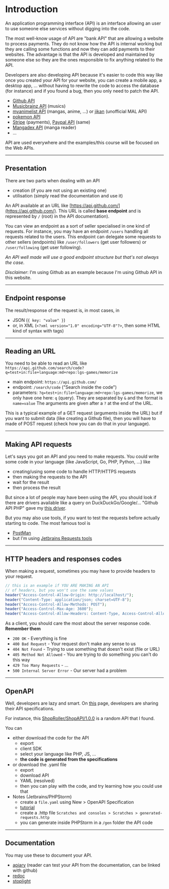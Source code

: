 # Introduction

An application programming interface (API) is an interface 
allowing an user to use someone else services without
digging into the code.

The most well-know usage of API are "bank API" that
are allowing a website to process payments. They do
not know how the API is internal working but they
are calling some functions and now they can add
payments to their websites. The advantage is that
the API is developed and maintained by someone else
so they are the ones responsible to fix anything related
to the API.

Developers are also developing API because it's
easier to code this way like once you created your
API for your website, you can create a mobile app,
a desktop app, ... without having to rewrite
the code to access the database (for instance)
and if you found a bug, then you only need to patch
the API.

* [Github API](https://docs.github.com/en/rest/guides/getting-started-with-the-rest-api)
* [Musicbrainz API](https://musicbrainz.org/doc/MusicBrainz_API) (musics)
* [myanimelist API](https://myanimelist.net/apiconfig/references/api/v2) (mangas, anime, ...) or [jikan](https://jikan.moe/) (unofficial MAL API)
* [pokemon API](https://pokeapi.co/)
* [Stripe](https://stripe.com/docs/api) (payments), [Paypal API](https://developer.paypal.com/docs/api/overview/) (same)
* [Mangadex API](https://api.mangadex.org/docs.html) (manga reader)
* ...

API are used everywhere and the examples/this course
will be focused on the Web APIs. 

<hr class="sr">

## Presentation

There are two parts when dealing with an API

* creation (if you are not using an existing one)
* utilisation (simply read the documentation and use it)

An API available at an URL like [https://api.github.com/](https://api.github.com/).
This URL is called **base endpoint** and is represented by ``/`` (root)
in the API documentation).

You can view an endpoint as a sort of seller specialised
in one kind of requests. For instance, you may have
an endpoint ``/users`` handling all requests related
to the users. This endpoint can delegate some requests
to other sellers (endpoints) like ``/user/followers``
(get user followers) or ``/user/following`` (get user following).

*An API well made will use a good endpoint structure
but that's not always the case.*

*Disclaimer*: I'm using Github as an example because
I'm using Github API in this website.

<hr class="sl">

## Endpoint response

The result/response of the request is, in most cases, in

* JSON (`{ key: "value" }`)
* or, in XML (`<?xml version="1.0" encoding="UTF-8"?>`, then some HTML kind of syntax with tags)

<hr class="sr">

## Reading an URL

You need to be able to read
an URL like ``https://api.github.com/search/code?q=test+in:file+language:md+repo:lgs-games/memorize``

* main endpoint: ``https://api.github.com/``
* endpoint: ``/search/code`` ("Search inside the code")
* parameters: ``?q=test+in:file+language:md+repo:lgs-games/memorize``,
  we only have one here: ``q`` (query).
  They are separated by `&`
  and the format is ``name=value``
  The arguments are given after a `?` at
  the end of the URL.

This is a typical example of a GET request (arguments
inside the URL) but if you want to submit data (like
creating a Github file), then you will have to made
of POST request (check how you can do that in your
language).

<hr class="sl">

## Making API requests

Let's says you got an API and you need to make requests.
You could write some code in your language
(like JavaScript, Go, PHP, Python, ...) like

* creating/using some code to handle HTTP/HTTPS requests
* then making the requests to the API
* wait for the result
* then process the result

But since a lot of people may have been using the API,
you should look if there are drivers available like
a query on DuckDuckGo/Google/... "Github API PHP"
gave my [this driver](https://github.com/KnpLabs/php-github-api).

But you may also use tools, if you want to test
the requests before actually starting to code.
The most famous tool is

* [PostMan](https://www.postman.com/)
* but I'm using [Jetbrains Requests tools](jetbrains.md)

<hr class="sl">

## HTTP headers and responses codes

When making a request, sometimes you may
have to provide headers to your request.

```php
// this is an example if YOU ARE MAKING AN API
// of headers, but you won't use the same values
header("Access-Control-Allow-Origin: http://localhost/");
header("Content-Type: application/json; charset=UTF-8");
header("Access-Control-Allow-Methods: POST");
header("Access-Control-Max-Age: 3600");
header("Access-Control-Allow-Headers: Content-Type, Access-Control-Allow-Headers, Authorization, X-Requested-With");
```

As a client, you should care the most about
the server response code. **Remember them**

* ``200 OK`` - Everything is fine
* ``400 Bad Request`` - Your request don't make any sense to us
* ``404 Not Found`` - Trying to use something that doesn't exist (file or URL)
* ``405 Method Not Allowed`` - You are trying to do something you can't do this way
* ``429 Too Many Requests`` - ...
* ``500 Internal Server Error`` - Our server had a problem

<hr class="sl">

## OpenAPI

Well, developers are lazy and smart. 
On [this](https://app.swaggerhub.com/search)
page, developers are sharing their API specifications.

For instance, this [ShopRoller/ShopAPI/1.0.0](https://app.swaggerhub.com/apis/ShopRoller/ShopAPI/1.0.0)
is a random API that I found. 

You can

* either download the code for the API
  * export
  * client SDK
  * select your language like PHP, JS, ...
  * **the code is generated from the specifications**
* or download the .yaml file
  * export
  * download API
  * YAML (resolved)
  * then you can play with the code, and try learning how you could use that
* Notes (Jetbrains/PHPStorm)
  * create a ``file.yaml`` using New > OpenAPI Specification
  * [tutorial](https://www.jetbrains.com/help/phpstorm/openapi.html)
  * create a .http file ``Scratches and consoles > Scratches > generated-requests.http``
  * you can generate inside PHPStorm in a ``/gen`` folder the API code

<hr class="sl">

## Documentation

You may use these to document your API.

* [apiary](https://apiary.io/) (reader can test your API from the documentation, can be linked with github)
* [redoc](https://github.com/Redocly/redoc)
* [stoplight](https://stoplight.io/)